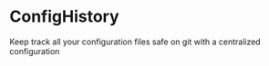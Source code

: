 ConfigHistory
=============

Keep track all your configuration files safe on git with a centralized configuration